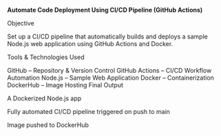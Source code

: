 **Automate Code Deployment Using CI/CD Pipeline (GitHub Actions)**

Objective

Set up a CI/CD pipeline that automatically builds and deploys a sample Node.js web application using GitHub Actions and Docker.

Tools & Technologies Used

GitHub – Repository & Version Control
GitHub Actions – CI/CD Workflow Automation
Node.js – Sample Web Application
Docker – Containerization
DockerHub – Image Hosting
Final Output

A Dockerized Node.js app

Fully automated CI/CD pipeline triggered on push to main

Image pushed to DockerHub
